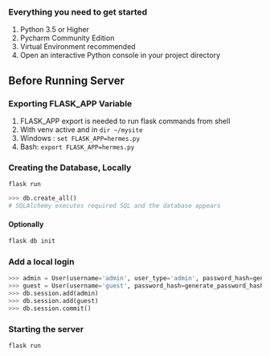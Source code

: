 ### Everything you need to get started
1. Python 3.5 or Higher
2. Pycharm Community Edition
2. Virtual Environment recommended
3. Open an interactive Python console in your project directory

## Before Running Server

### Exporting FLASK_APP Variable
1. FLASK_APP export is needed to run flask commands from shell
1. With venv active and in ```dir ~/mysite```
2. Windows : ```set FLASK_APP=hermes.py```
3. Bash: ```export FLASK_APP=hermes.py```

### Creating the Database, Locally

```
flask run
```

```python
>>> db.create_all()
# SQLAlchemy executes required SQL and the database appears
```

#### Optionally
```bash
flask db init
```

### Add a local login
```python
>>> admin = User(username='admin', user_type='admin', password_hash=generate_password_hash('pass'))
>>> guest = User(username='guest', password_hash=generate_password_hash('another_pass'))
>>> db.session.add(admin)
>>> db.session.add(guest)
>>> db.session.commit()
```
### Starting the server

```flask run```
